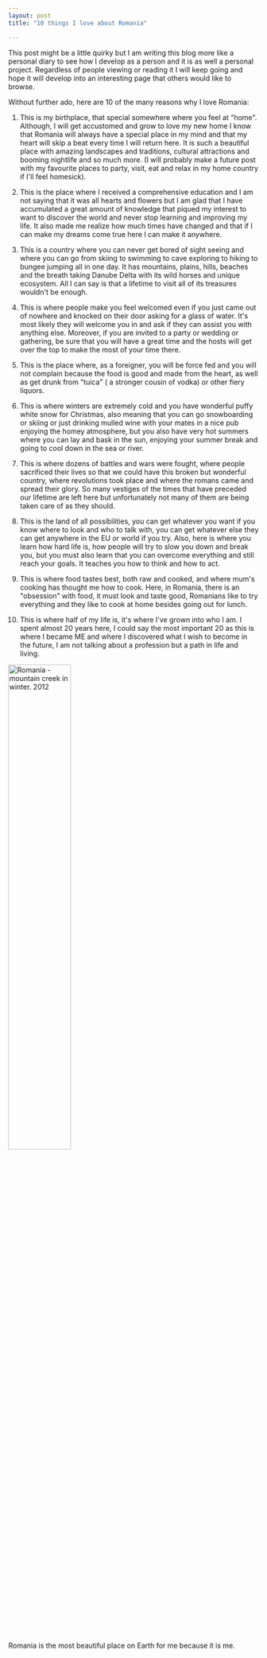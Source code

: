 ```yaml
---
layout: post
title: "10 things I love about Romania"

---
```


This post might be a little quirky but I am writing this blog more like a personal diary to see how I develop as a person and it is as well a personal project. Regardless of people viewing or reading it I will keep going and hope it will develop into an interesting page that others would like to browse.

Without further ado, here are 10 of the many reasons why I love Romania:

1. This is my birthplace, that special somewhere where you feel at "home". Although, I will get accustomed and grow to love my new home I know that Romania will always have a special place in my mind and that my heart will skip a beat every time I will return here. It is such a beautiful place with amazing landscapes and traditions, cultural attractions and booming nightlife and so much more. (I will probably make a future post with my favourite places to party, visit, eat and relax in my home country if I'll feel homesick).

2. This is the place where I received a comprehensive education and I am not saying that it was all hearts and flowers but I am glad that I have accumulated a great amount of knowledge that piqued my interest to want to discover the world and never stop learning and improving my life. It also made me realize how much times have changed and that if I can make my dreams come true here I can make it anywhere.

3. This is a country where you can never get bored of sight seeing and where you can go from skiing to swimming to cave exploring to hiking to bungee jumping all in one day. It has mountains, plains, hills, beaches and the breath taking Danube Delta with its wild horses and unique ecosystem. All I can say is that a lifetime to visit all of its treasures wouldn't be enough.

4. This is where people make you feel welcomed even if you just came out of nowhere and knocked on their door asking for a glass of water. It's most likely they will welcome you in and ask if they can assist you with anything else. Moreover, if you are invited to a party or wedding or gathering, be sure that you will have a great time and the hosts will get over the top to make the most of your time there.

5. This is the place where, as a foreigner, you will be force fed and you will not complain because the food is good and made from the heart, as well as get drunk from "tuica" ( a stronger cousin of vodka) or other fiery liquors.

6. This is where winters are extremely cold and you have wonderful puffy white snow for Christmas, also meaning that you can go snowboarding or skiing or just drinking mulled wine with your mates in a nice pub enjoying the homey atmosphere, but you also have very hot summers where you can lay and bask in the sun, enjoying your summer break and going to cool down in the sea or river.

7. This is where dozens of battles and wars were fought, where people sacrificed their lives so that we could have this broken but wonderful country, where revolutions took place and where the romans came and spread their glory. So many vestiges of the times that have preceded our lifetime are left here but unfortunately not many of them are being taken care of as they should.

8. This is the land of all possibilities, you can get whatever you want if you know where to look and who to talk with, you can get whatever else they can get anywhere in the EU or world if you try. Also, here is where you learn how hard life is, how people will try to slow you down and break you, but you must also learn that you can overcome everything and still reach your goals. It teaches you how to think and how to act.

9.  This is where food tastes best, both raw and cooked, and where mum's cooking has thought me how to cook. Here, in Romania, there is an "obsession" with food, it must look and taste good, Romanians like to try everything and they like to cook at home besides going out for lunch. 

10. This is where half of my life is, it's where I've grown into who I am. I spent almost 20 years here, I could say the most important 20 as this is where I became ME and where I discovered what I wish to become in the future, I am not talking about a profession but a path in life and living.

<img src="https://4.bp.blogspot.com/-7ysw7K0UEZU/UBA9rudn0vI/AAAAAAAAAK0/4w3WoncpD6o/s1600/DSC_0180.jpg" alt="Romania - mountain creek in winter. 2012"
	title="Romania - mountain creek in winter. 2012" width="50%" align="center" />

Romania is the most beautiful place on Earth for me because it is me.
